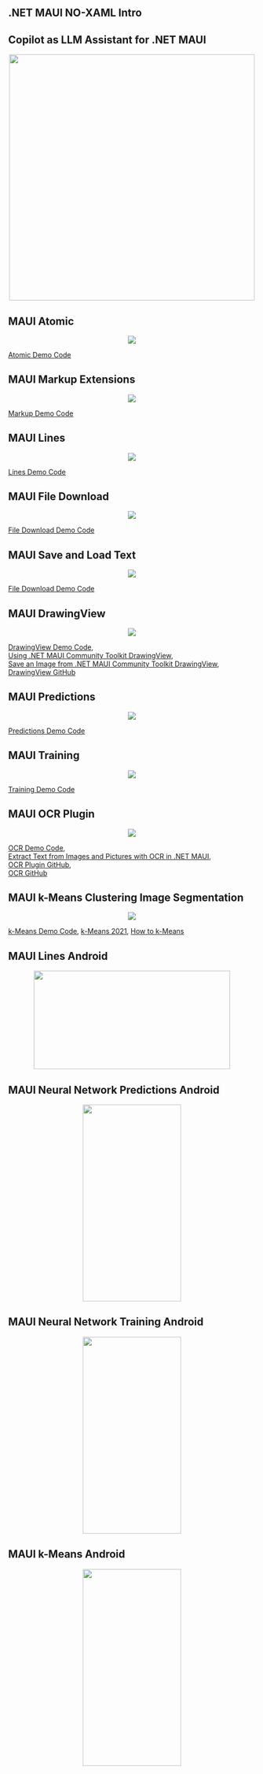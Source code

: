 ## .NET MAUI NO-XAML Intro

## Copilot as LLM Assistant for .NET MAUI  

<p align="center">
  <img src="https://github.com/grensen/maui/blob/main/figures/Copilot.png" height = 500, width = 500>
</p>

## MAUI Atomic  

<p align="center">
  <img src="https://github.com/grensen/maui/blob/main/figures/maui_atomic_code.png">
</p>

[Atomic Demo Code](https://github.com/grensen/maui/blob/main/code/maui_atomic.cs)

## MAUI Markup Extensions

<p align="center">
  <img src="https://github.com/grensen/maui/blob/main/figures/maui_markup_demo.png">
</p>

[Markup Demo Code](https://github.com/grensen/maui/blob/main/code/maui_markup_demo.cs)

## MAUI Lines

<p align="center">
  <img src="https://github.com/grensen/maui/blob/main/figures/maui_lines.png">
</p>

[Lines Demo Code](https://github.com/grensen/maui/blob/main/code/maui_lines.cs)

## MAUI File Download

<p align="center">
  <img src="https://github.com/grensen/maui/blob/main/figures/maui_file_download.png">
</p>

[File Download Demo Code](https://github.com/grensen/maui/blob/main/code/maui_file_download.cs)

## MAUI Save and Load Text

<p align="center">
  <img src="https://github.com/grensen/maui/blob/main/figures/maui_save_and_load_text.png">
</p>

[File Download Demo Code](https://github.com/grensen/maui/blob/main/code/maui_save_and_load_text.cs)

## MAUI DrawingView

<p align="center">
  <img src="https://github.com/grensen/maui/blob/main/figures/maui_drawView.png">
</p>

[DrawingView Demo Code](https://github.com/grensen/maui/blob/main/code/maui_drawView.cs),  
[Using .NET MAUI Community Toolkit DrawingView](https://www.youtube.com/watch?v=7rw13_a5GR0),  
[Save an Image from .NET MAUI Community Toolkit DrawingView](https://www.youtube.com/watch?v=OB65n17bR98),  
[DrawingView GitHub](https://github.com/jfversluis/MauiDrawingViewSample)  

## MAUI Predictions

<p align="center">
  <img src="https://github.com/grensen/maui/blob/main/figures/maui_predictions.gif">
</p>

[Predictions Demo Code](https://github.com/grensen/maui/blob/main/code/maui_predictions.cs)

## MAUI Training

<p align="center">
  <img src="https://github.com/grensen/maui/blob/main/figures/maui_training.gif">
</p>

[Training Demo Code](https://github.com/grensen/maui/blob/main/code/maui_training.cs)

## MAUI OCR Plugin

<p align="center">
  <img src="https://github.com/grensen/maui/blob/main/figures/maui_ocr.png">
</p>

[OCR Demo Code](https://github.com/grensen/maui/blob/main/code/maui_ocr.cs),  
[Extract Text from Images and Pictures with OCR in .NET MAUI](https://youtu.be/alY_6Qn0_60),  
[OCR Plugin GitHub](https://github.com/kfrancis/ocr),  
[OCR GitHub](https://github.com/jfversluis/MauiOcrPluginSample)  

## MAUI k-Means Clustering Image Segmentation

<p align="center">
  <img src="https://github.com/grensen/maui/blob/main/figures/maui_kmeans.gif">
</p>

[k-Means Demo Code](https://github.com/grensen/maui/blob/main/code/maui_kmeans.cs),
[k-Means 2021](https://github.com/grensen/k-means),
[How to k-Means](https://jamesmccaffrey.wordpress.com/?s=k-means)

## MAUI Lines Android

<p align="center">
  <img src="https://github.com/grensen/maui/blob/main/figures/maui_lines_android.jpg" width="400" height="200">
</p>

## MAUI Neural Network Predictions Android

<p align="center">
  <img src="https://github.com/grensen/maui/blob/main/figures/maui_predictions_android.jpg" width="200" height="400">
</p>

## MAUI Neural Network Training Android

<p align="center">
  <img src="https://github.com/grensen/maui/blob/main/figures/maui_training_android.jpg" width="200" height="400">
</p>

## MAUI k-Means Android

<p align="center">
  <img src="https://github.com/grensen/maui/blob/main/figures/maui_kmeans_android.jpg" width="200" height="400">
</p>



